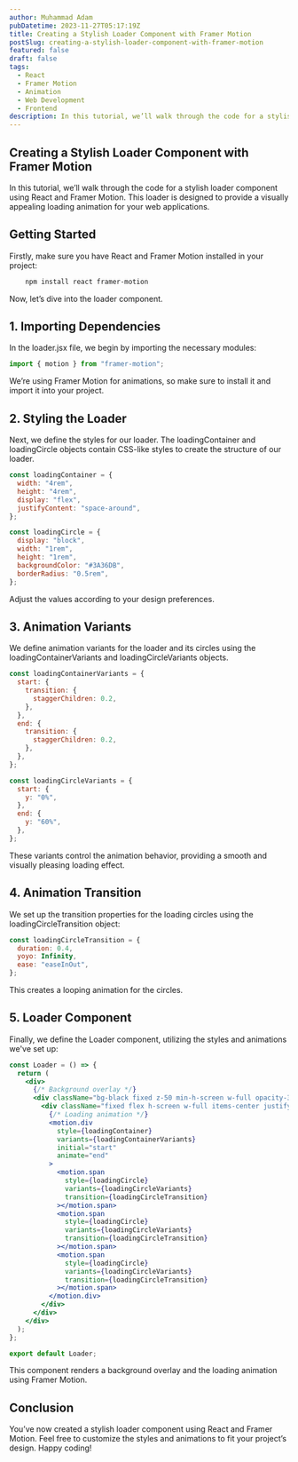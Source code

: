 ```yaml
---
author: Muhammad Adam
pubDatetime: 2023-11-27T05:17:19Z
title: Creating a Stylish Loader Component with Framer Motion
postSlug: creating-a-stylish-loader-component-with-framer-motion
featured: false
draft: false
tags:
  - React
  - Framer Motion
  - Animation
  - Web Development
  - Frontend
description: In this tutorial, we’ll walk through the code for a stylish loader component using React and Framer Motion. This loader is designed to provide a visually appealing loading animation for your web applications
---
```


## Creating a Stylish Loader Component with Framer Motion

In this tutorial, we’ll walk through the code for a stylish loader component using React and Framer Motion. This loader is designed to provide a visually appealing loading animation for your web applications.

## Getting Started

Firstly, make sure you have React and Framer Motion installed in your project:

```bash
    npm install react framer-motion
```

Now, let’s dive into the loader component.

## 1. Importing Dependencies

In the loader.jsx file, we begin by importing the necessary modules:

```jsx
import { motion } from "framer-motion";
```

We’re using Framer Motion for animations, so make sure to install it and import it into your project.

## 2. Styling the Loader

Next, we define the styles for our loader. The loadingContainer and loadingCircle objects contain CSS-like styles to create the structure of our loader.

```jsx
const loadingContainer = {
  width: "4rem",
  height: "4rem",
  display: "flex",
  justifyContent: "space-around",
};

const loadingCircle = {
  display: "block",
  width: "1rem",
  height: "1rem",
  backgroundColor: "#3A36DB",
  borderRadius: "0.5rem",
};
```

Adjust the values according to your design preferences.

## 3. Animation Variants

We define animation variants for the loader and its circles using the loadingContainerVariants and loadingCircleVariants objects.

```jsx
const loadingContainerVariants = {
  start: {
    transition: {
      staggerChildren: 0.2,
    },
  },
  end: {
    transition: {
      staggerChildren: 0.2,
    },
  },
};

const loadingCircleVariants = {
  start: {
    y: "0%",
  },
  end: {
    y: "60%",
  },
};
```

These variants control the animation behavior, providing a smooth and visually pleasing loading effect.

## 4. Animation Transition

We set up the transition properties for the loading circles using the loadingCircleTransition object:

```jsx
const loadingCircleTransition = {
  duration: 0.4,
  yoyo: Infinity,
  ease: "easeInOut",
};
```

This creates a looping animation for the circles.

## 5. Loader Component

Finally, we define the Loader component, utilizing the styles and animations we've set up:

```jsx
const Loader = () => {
  return (
    <div>
      {/* Background overlay */}
      <div className="bg-black fixed z-50 min-h-screen w-full opacity-30">
        <div className="fixed flex h-screen w-full items-center justify-center">
          {/* Loading animation */}
          <motion.div
            style={loadingContainer}
            variants={loadingContainerVariants}
            initial="start"
            animate="end"
          >
            <motion.span
              style={loadingCircle}
              variants={loadingCircleVariants}
              transition={loadingCircleTransition}
            ></motion.span>
            <motion.span
              style={loadingCircle}
              variants={loadingCircleVariants}
              transition={loadingCircleTransition}
            ></motion.span>
            <motion.span
              style={loadingCircle}
              variants={loadingCircleVariants}
              transition={loadingCircleTransition}
            ></motion.span>
          </motion.div>
        </div>
      </div>
    </div>
  );
};

export default Loader;
```

This component renders a background overlay and the loading animation using Framer Motion.

## Conclusion

You’ve now created a stylish loader component using React and Framer Motion. Feel free to customize the styles and animations to fit your project’s design. Happy coding!
